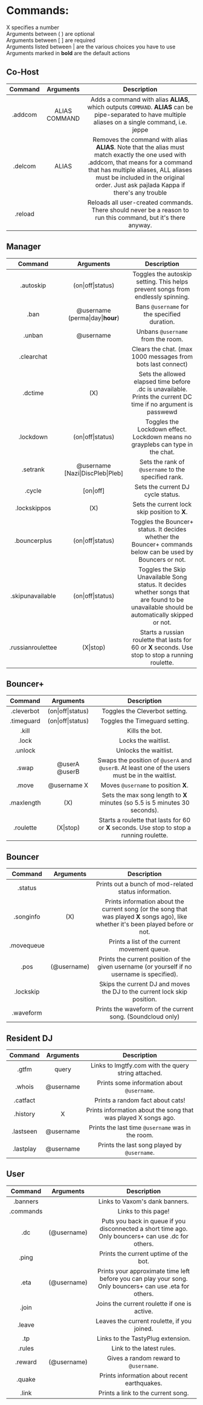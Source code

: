 Commands:
=========

X specifies a number  
Arguments between ( ) are optional  
Arguments between [ ] are required  
Arguments listed between | are the various choices you have to use
Arguments marked in **bold** are the default actions

Co-Host
-------

|Command | Arguments |  Description |
|:------:|:---------:|:--------------------------------------:|
|.addcom | ALIAS COMMAND | Adds a command with alias **ALIAS**, which outputs `COMMAND`. **ALIAS** can be pipe-separated to have multiple aliases on a single command, i.e. jeppe|jeppe950|yeeppe950 |
|.delcom | ALIAS | Removes the command with alias **ALIAS**. Note that the alias must match exactly the one used with .addcom, that means for a command that has multiple aliases, ALL aliases must be included in the original order. Just ask pajlada Kappa if there\'s any trouble |
|.reload | | Reloads all user-created commands. There should never be a reason to run this command, but it's there anyway. |

Manager
-------

|Command | Arguments |  Description |
|:------:|:---------:|:--------------------------------------:|
|.autoskip | (on\|off\|status) | Toggles the autoskip setting. This helps prevent songs from endlessly spinning. |
|.ban | @username (perma\|day\|**hour**) | Bans `@username` for the specified duration.  |
|.unban | @username | Unbans `@username` from the room.  |
|.clearchat | | Clears the chat. (max 1000 messages from bots last connect) |
|.dctime | (X) | Sets the allowed elapsed time before .dc is unavailable. Prints the current DC time if no argument is passwewd |
|.lockdown | (on\|off\|status) | Toggles the Lockdown effect. Lockdown means no grayplebs can type in the chat. |
|.setrank | @username [Nazi\|DiscPleb\|Pleb] | Sets the rank of `@username` to the specified rank. |
|.cycle | [on\|off] | Sets the current DJ cycle status. |
|.lockskippos | (X) | Sets the current lock skip position to **X**. |
|.bouncerplus | (on\|off\|status) | Toggles the Bouncer+ status. It decides whether the Bouncer+ commands below can be used by Bouncers or not. |
|.skipunavailable | (on\|off\|status) | Toggles the Skip Unavailable Song status. It decides whether songs that are found to be unavailable should be automatically skipped or not. |
|.russianroulettee | (X\|stop) | Starts a russian roulette that lasts for 60 or **X** seconds. Use stop to stop a running roulette. |

Bouncer+
-------

|Command | Arguments |  Description |
|:------:|:---------:|:--------------------------------------:|
|.cleverbot | (on\|off\|status) | Toggles the Cleverbot setting. |
|.timeguard | (on\|off\|status) | Toggles the Timeguard setting. |
|.kill | | Kills the bot. |
|.lock | | Locks the waitlist. |
|.unlock | | Unlocks the waitlist. |
|.swap | @userA @userB | Swaps the position of `@userA` and `@userB`. At least one of the users must be in the waitlist. |
|.move | @username X | Moves `@username` to position **X**. |
|.maxlength | (X) | Sets the max song length to **X** minutes (so 5.5 is 5 minutes 30 seconds). |
|.roulette | (X\|stop) | Starts a roulette that lasts for 60 or **X** seconds. Use stop to stop a running roulette. |

Bouncer
-------

|Command | Arguments |  Description |
|:------:|:---------:|:--------------------------------------:|
|.status | | Prints out a bunch of mod-related status information. |
|.songinfo | (X) | Prints information about the current song (or the song that was played **X** songs ago), like whether it's been played before or not. |
|.movequeue | | Prints a list of the current movement queue. |
|.pos | (@username) | Prints the current position of the given username (or yourself if no username is specified). |
|.lockskip | | Skips the current DJ and moves the DJ to the current lock skip position. |
|.waveform | | Prints the waveform of the current song. (Soundcloud only) |



Resident DJ
----

|Command | Arguments |  Description |
|:------:|:---------:|:--------------------------------------:|
|.gtfm | query | Links to lmgtfy.com with the query string attached. |
|.whois | @username | Prints some information about `@username`. |
|.catfact |  | Prints a random fact about cats! |
|.history | X | Prints information about the song that was played X songs ago. |
|.lastseen | @username | Prints the last time `@username` was in the room. |
|.lastplay | @username | Prints the last song played by `@username`. |



User
----

|Command | Arguments |  Description |
|:------:|:---------:|:--------------------------------------:|
|.banners |  | Links to Vaxom's dank banners. |
|.commands |  | Links to this page! |
|.dc | (@username) | Puts you back in queue if you disconnected a short time ago. Only bouncers+ can use .dc for others. |
|.ping | | Prints the current uptime of the bot. |
|.eta | (@username) | Prints your approximate time left before you can play your song. Only bouncers+ can use .eta for others. |
|.join | | Joins the current roulette if one is active. |
|.leave | | Leaves the current roulette, if you joined. |
|.tp | | Links to the TastyPlug extension. |
|.rules | | Link to the latest rules. |
|.reward | (@username) | Gives a random reward to `@username`. |
|.quake | | Prints information about recent earthquakes. |
|.link | | Prints a link to the current song. |
